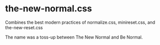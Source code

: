 # the-new-normal.css
Combines the best modern practices of normalize.css, minireset.css, and the-new-reset.css

The name was a toss-up between The New Normal and Be Normal.
